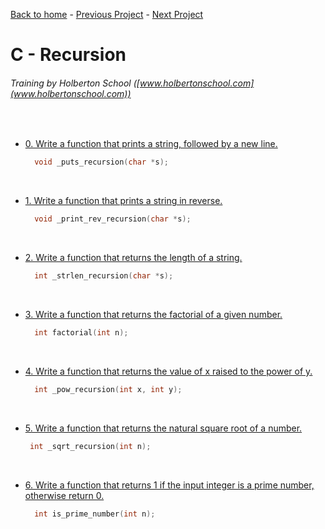 [Back to home](/README.md) - [Previous Project](/preprocessor/README.md) - [Next Project](/static_libraries/README.md)

# C - Recursion
###### Training by Holberton School ([www.holbertonschool.com](www.holbertonschool.com))
&nbsp;
- [0. Write a function that prints a string, followed by a new line.](0-puts_recursion.c)
        &nbsp;

  ```c
    void _puts_recursion(char *s);
  ```
  &nbsp;
- [1. Write a function that prints a string in reverse.](1-print_rev_recursion.c)
        &nbsp;

  ```c
    void _print_rev_recursion(char *s);
  ```
  &nbsp;
- [2. Write a function that returns the length of a string.](2-strlen_recursion.c)
        &nbsp;

  ```c
    int _strlen_recursion(char *s);
  ```
  &nbsp;
- [3. Write a function that returns the factorial of a given number.](3-factorial.c)
        &nbsp;

  ```c
    int factorial(int n);
  ```
  &nbsp;
- [4. Write a function that returns the value of x raised to the power of y.](4-pow_recursion.c)
        &nbsp;

  ```c
    int _pow_recursion(int x, int y);
  ```
  &nbsp;
- [5. Write a function that returns the natural square root of a number.](5-sqrt_recursion.c)
        &nbsp;

  ```c
   int _sqrt_recursion(int n);
  ```
  &nbsp;
- [6. Write a function that returns 1 if the input integer is a prime number, otherwise return 0.](6-is_prime_number.c)
        &nbsp;

  ```c
    int is_prime_number(int n);
  ```
  &nbsp;
